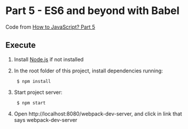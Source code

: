 # Part 5 - ES6 and beyond with Babel

Code from [How to JavaScript? Part 5](https://medium.com/@jun.hanamaki/how-to-javascript-or-yet-another-javascript-guide-part-5-es6-and-beyond-with-babel-b5e51da2afcc#.oqmjqhk8x)

## Execute

1. Install [Node.js](https://nodejs.org/) if not installed

2. In the root folder of this project, install dependencies running:

        $ npm install

3. Start project server:

        $ npm start

4. Open http://localhost:8080/webpack-dev-server, and click in link that says webpack-dev-server
